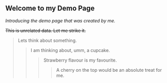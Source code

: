 ## Welcome to my Demo Page

*Introducing the demo page that was created by me.*

~~This is unrelated data. Let me strike it.~~

> Lets think about something.
>> I am thinking about, umm, a cupcake.
>>> Strawberry flavour is my favourite.
>>>> A cherry on the top would be an absolute treat for me.
